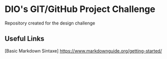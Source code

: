 # DIO's GIT/GitHub Project Challenge

Repository created for the design challenge

## Useful Links
[Basic Markdown Sintaxe] https://www.markdownguide.org/getting-started/
